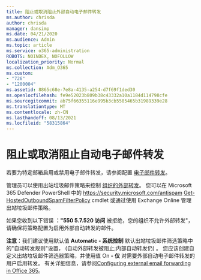 ```yaml
---
title: 阻止或取消阻止外部自动电子邮件转发
ms.author: chrisda
author: chrisda
manager: dansimp
ms.date: 04/21/2020
ms.audience: Admin
ms.topic: article
ms.service: o365-administration
ROBOTS: NOINDEX, NOFOLLOW
localization_priority: Normal
ms.collection: Adm_O365
ms.custom:
- "726"
- "1200004"
ms.assetid: 8865c68e-7e8a-4135-a254-d7f69f1ded30
ms.openlocfilehash: fe9e52023b809b38c43332a10a1184d114798cfe
ms.sourcegitcommit: ab75f66355116e995b3cb5505465b31989339e28
ms.translationtype: MT
ms.contentlocale: zh-CN
ms.lasthandoff: 08/13/2021
ms.locfileid: "58315864"
---
```

# <a name="block-or-unblock-eternal-automatic-email-forwarding"></a>阻止或取消阻止自动电子邮件转发

若要为特定邮箱启用或禁用电子邮件转发，请参阅配置 [电子邮件转发](https://docs.microsoft.com/microsoft-365/admin/email/configure-email-forwarding)。

管理员可以使用出站垃圾邮件策略来控制 [组织的外部转发](https://docs.microsoft.com/microsoft-365/security/office-365-security/configure-the-outbound-spam-policy)。 您可以在 Microsoft 365 Defender PowerShell 中的 <https://security.microsoft.com/antispam> [Get-HostedOutboundSpamFilterPolicy](https://docs.microsoft.com/powershell/module/exchange/get-hostedoutboundspamfilterpolicy) cmdlet 或通过使用 Exchange Online 管理出站垃圾邮件策略。

如果您收到以下错误 **："550 5.7.520 访问** 被拒绝，您的组织不允许外部转发"，请确保将策略配置为启用外部自动转发的邮件。

**注意**：我们建议使用默认值 **Automatic - 系统控制** 默认出站垃圾邮件筛选策略中的"自动转发规则"设置， (自动外部转发被阻止;内部自动转发仍) 。 您应该创建自定义出站垃圾邮件筛选器策略，并使用值 On **- 仅** 对需要外部自动电子邮件转发的用户启用转发。 有关详细信息，请参阅[Configuring external email forwarding in Office 365](https://docs.microsoft.com/microsoft-365/security/office-365-security/external-email-forwarding)。
